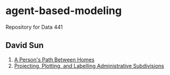 # agent-based-modeling
Repository for Data 441

## David Sun

1. [A Person's Path Between Homes](PathBetweenHomes.md)
2. [Projecting, Plotting, and Labelling Administrative Subdivisions](Administrative_Subdivisions.md)
